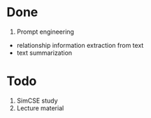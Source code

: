 # Done

1. Prompt engineering
- relationship information extraction from text
- text summarization

# Todo

1. SimCSE study
2. Lecture material

